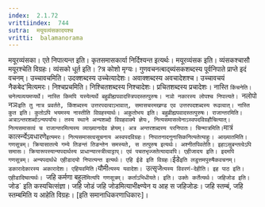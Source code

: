 ```yaml
---
index:  2.1.72
vrittiindex:  744
sutra:  मयूयव्यंसकादयश्च
vritti:  balamanorama 
---
```


मयूरव्यंसका। एते निपात्यन्त इति। कृतसमासकार्या निर्दिश्यन्त इत्यर्थः। मयूरव्यंसक इति। व्यंसकश्चासौ मयूरश्चेति विग्रहः। व्यंसको धूर्त इति। ?त्र कोशो मृग्यः। गुणवचनत्बाद्ब्यंसकशब्दस्य पूर्वनिपाते प्राप्ते इदं वचनम्। उच्चावचमिति। उदक्शब्दस्य उच्चेत्यादेशः। अवाक्शब्दस्य अवचादेशश्च। उच्चावचयं नैकबेद'मित्यमरः। निश्चप्रचमिति। निश्चितशब्दस्य निश्चादेशः। प्रचितशब्दस्य प्रचादेशः। नास्ति `किंचनेति। चनेत्यव्ययमप्यर्थे। नास्ति किमपि यस्येत्यर्थे बहुव्रीह्यपवादस्त्रिपदस्तत्पुरुषः। नञो नकारस्य लोपश्च निपात्यते। `नलोपो नञः` इति तु नात्र प्रवर्तते, किंशब्दस्य उत्तरपदत्वाऽभावात्, समासचरमखण्ड एव उत्तरपदशब्दस्य रूढत्वात्। नास्ति कुत इति। कुतोऽपि भयमस्य नास्तीति विग्रहस्यार्थः। अकुतोभय इति। बहुव्रीह्यपवादस्तत्पुरुषः। राजान्तरमिति। अत्राऽन्तरशब्दोऽन्यपर्यायः। तस्य स्थाने अन्यशब्दो विग्रहवाक्ये ज्ञेयः, नित्यसमासत्वेनाऽस्वपदविग्रहौचित्यात्। नित्यसमासत्वं च राजान्तरमित्यस्य व्याख्यानादेव ज्ञेयम्। अत्र अन्तरशब्दस्य परनिपातः। चिन्मात्रमिति। `मात्रं कार्त्स्न्येऽवधारणे` इत्यमरः। नित्यसमासत्वसूचनाय अस्वपदविग्रहः। निपातनादनुनासिकनित्यतेत्याहुः। आख्यातमिति। गणसूत्रम्। क्रियासातत्ये गम्ये तिङन्तं तिङन्तेन समस्यते, स तत्पुरुष इत्यर्थः। अश्नीतपिवतेति। इहाऽसुबन्तत्वेऽपि समासः। क्रियारूपस्यान्यपदार्थस्य प्राधान्यात्स्त्रीत्वाट्टाप्। एवं पचतभृज्जतेत्यादावपि। एहीजादय इति। इदमपि गणसूत्रम्। अन्यपदार्थधे एहीडादयो निपात्यन्त इत्यर्थः। एहि ईडे इति विग्रहः। `ईडे` इति लडुत्तमपुरुषैकवचनम्। डकारादेकारस्य अकारादेशः। एहियवमिति। `यौमी`त्यस्य यवादेशः। `उत्सृजे`त्यस्य विवरणं-देहीति। इह पाठ इति। एहीडादिष्वत्यर्थः। `जहि कर्मणा बहुल`मित्यपि गणसूत्रम्। कर्ताऽभिधीयते। इति। उक्तेः कर्तेत्यर्थः। जहिजोड इति। `जोड` इति कस्यचित्संज्ञा। जहि जोडं जहि जोडमित्याभीक्ष्ण्येन य आह स जहिजोडः। जहि स्तम्बं, जहि स्तम्बमिति य आहेति विग्रहः। [इति समानाधिकरणाधिकारः]। 

